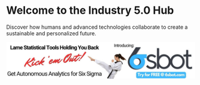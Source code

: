 <!-- docs/index.md or similar homepage file -->

# Welcome to the Industry 5.0 Hub

Discover how humans and advanced technologies collaborate to create a sustainable and personalized future.

<div class="ad-banner">
  <a href="https://www.6sbot.com/" target="_blank">
    <img src="/images/6sbot.png" alt="6sbot Advertisement">
  </a>
</div>


<script setup>
import { ref, onMounted } from "vue";
import BlogLatest from "../components/LatestBlog.vue";

// Optional: If you still want to fetch some posts for other reasons:
const posts = ref([]);

onMounted(() => {
  // Example: If your blog markdown files are actually located in /docs/blog/*.md
  // Adjust this path if your .md files are in a different folder
  const blogFiles = import.meta.glob("/docs/blog/*.md", { eager: true });

  console.log("Blog Files:", blogFiles); // Check what’s detected

  const blogPosts = Object.entries(blogFiles).map(([path, module]) => {
    // If you want to parse front matter or do something else, do it here.
    // For now, just log the module:
    console.log("Module for:", path, module);

    // Return a simplified object or do nothing:
    return { path };
  });

  console.log("Processed Blog Posts:", blogPosts);
  posts.value = blogPosts;
});
</script>

<!-- Render your LatestBlog component here -->
<BlogLatest />

<style scoped>
.blog-item {
  margin-bottom: 1.5rem;
}

.blog-title {
  font-size: 1.1rem;
  font-weight: 600;
  color: var(--vp-c-brand);
  text-decoration: none;
}

.blog-title:hover {
  text-decoration: underline;
}
</style>
